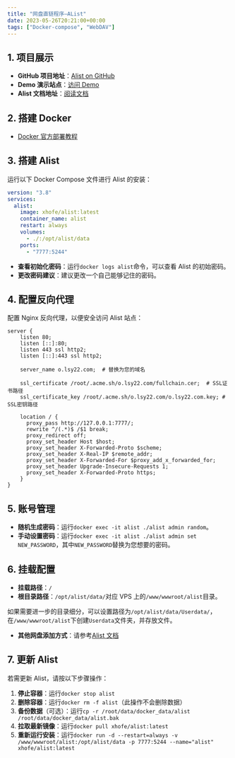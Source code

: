 ```yaml
---
title: "网盘直链程序—AList"
date: 2023-05-26T20:21:00+00:00
tags: ["Docker-compose", "WebDAV"]
---
```


## 1. 项目展示

- **GitHub 项目地址**：[Alist on GitHub](https://github.com/Xhofe/alist)
- **Demo 演示站点**：[访问 Demo](https://alist.nn.ci)
- **Alist 文档地址**：[阅读文档](https://alist-doc.nn.ci/en/)

## 2. 搭建 Docker

- [Docker 官方部署教程](https://docs.docker.com/engine/install/debian/)

## 3. 搭建 Alist

运行以下 Docker Compose 文件进行 Alist 的安装：

```yaml
version: "3.8"
services:
  alist:
    image: xhofe/alist:latest
    container_name: alist
    restart: always
    volumes:
      - ./:/opt/alist/data
    ports:
      - "7777:5244"
```

- **查看初始化密码**：运行`docker logs alist`命令，可以查看 Alist 的初始密码。
- **更改密码建议**：建议更改一个自己能够记住的密码。

## 4. 配置反向代理

配置 Nginx 反向代理，以便安全访问 Alist 站点：

```nginx
server {
    listen 80;
    listen [::]:80;
    listen 443 ssl http2;
    listen [::]:443 ssl http2;

    server_name o.lsy22.com;  # 替换为您的域名

    ssl_certificate /root/.acme.sh/o.lsy22.com/fullchain.cer;  # SSL证书路径
    ssl_certificate_key /root/.acme.sh/o.lsy22.com/o.lsy22.com.key; # SSL密钥路径

    location / {
      proxy_pass http://127.0.0.1:7777/;
      rewrite ^/(.*)$ /$1 break;
      proxy_redirect off;
      proxy_set_header Host $host;
      proxy_set_header X-Forwarded-Proto $scheme;
      proxy_set_header X-Real-IP $remote_addr;
      proxy_set_header X-Forwarded-For $proxy_add_x_forwarded_for;
      proxy_set_header Upgrade-Insecure-Requests 1;
      proxy_set_header X-Forwarded-Proto https;
    }
}
```

## 5. 账号管理

- **随机生成密码**：运行`docker exec -it alist ./alist admin random`。
- **手动设置密码**：运行`docker exec -it alist ./alist admin set NEW_PASSWORD`，其中`NEW_PASSWORD`替换为您想要的密码。

## 6. 挂载配置

- **挂载路径**：`/`
- **根目录路径**：`/opt/alist/data/`对应 VPS 上的`/www/wwwroot/alist`目录。

如果需要进一步的目录细分，可以设置路径为`/opt/alist/data/Userdata/`，在`/www/wwwroot/alist`下创建`Userdata`文件夹，并存放文件。

- **其他网盘添加方式**：请参考[Alist 文档](https://alist-doc.nn.ci/en/)

## 7. 更新 Alist

若需更新 Alist，请按以下步骤操作：

1. **停止容器**：运行`docker stop alist`
2. **删除容器**：运行`docker rm -f alist`（此操作不会删除数据）
3. **备份数据**（可选）：运行`cp -r /root/data/docker_data/alist /root/data/docker_data/alist.bak`
4. **拉取最新镜像**：运行`docker pull xhofe/alist:latest`
5. **重新运行安装**：运行`docker run -d --restart=always -v /www/wwwroot/alist:/opt/alist/data -p 7777:5244 --name="alist" xhofe/alist:latest`
